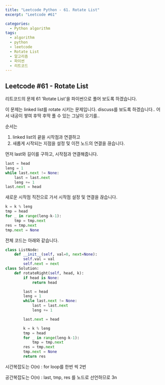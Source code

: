 ```yaml
---
title: "Leetcode Python - 61. Rotate List"
excerpt: "Leetcode #61"

categories:
  - Python algorithm
tags:
  - algorithm
  - python
  - leetcode
  - Rotate List
  - 알고리즘
  - 파이썬
  - 리트코드
---
```


## Leetcode #61 - Rotate List
리트코드의 문제 61 'Rotate List'을 파이썬으로 풀어 보도록 하겠습니다. 

이 문제는 linked list를 rotate 시키는 문제입니다.
discuss를 보도록 하겠습니다.. 어서 내공이 쌓여 후딱 후딱 풀 수 있는 그날이 오기를..

순서는
1. linked list의 끝을 시작점과 연결하고
2. 새롭게 시작되는 지점을 설정 및 이전 노드의 연결을 끊습니다.

먼저 last와 길이를 구하고, 시작점과 연결해줍니다.
```python
last = head
leng = 1
while last.next != None:
    last = last.next
    leng += 1
last.next = head
```

새로운 시작점 직전으로 가서 시작점 설정 및 연결을 끊습니다.
```python
k = k % leng
tmp = head
for _ in range(leng-k-1):
    tmp = tmp.next
res = tmp.next
tmp.next = None
```

전체 코드는 아래와 같습니다.
```python
class ListNode:
    def __init__(self, val=0, next=None):
        self.val = val
        self.next = next
class Solution:
    def rotateRight(self, head, k):
        if head is None:
            return head

        last = head
        leng = 1
        while last.next != None:
            last = last.next
            leng += 1

        last.next = head

        k = k % leng
        tmp = head
        for _ in range(leng-k-1):
            tmp = tmp.next
        res = tmp.next
        tmp.next = None
        return res
```


시간복잡도는 O(n) : for loop를 한번 씩 2번

공간복잡도는 O(n) : last, tmp, res 를 노드로 선언하므로 3n

